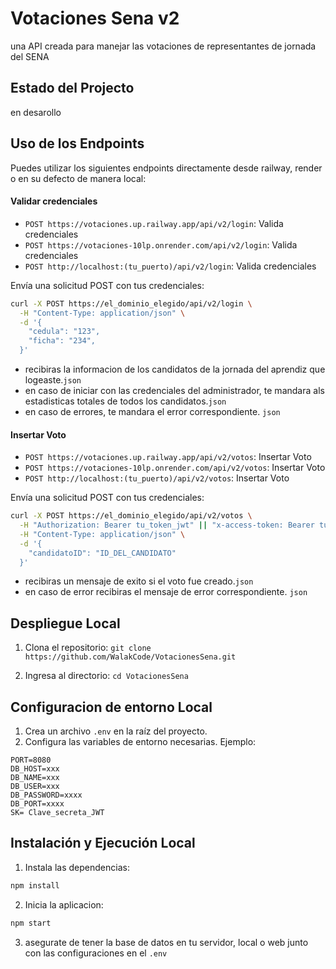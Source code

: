 
# Votaciones Sena v2

una API creada para manejar las votaciones de representantes de jornada del SENA 

## Estado del Projecto 

en desarollo 


## Uso de los Endpoints

Puedes utilizar los siguientes endpoints directamente desde railway, render o en su defecto de manera local:


#### Validar credenciales
- `POST https://votaciones.up.railway.app/api/v2/login`: Valida credenciales
- `POST https://votaciones-10lp.onrender.com/api/v2/login`: Valida credenciales
- `POST http://localhost:(tu_puerto)/api/v2/login`: Valida credenciales



Envía una solicitud POST con tus credenciales:
```bash
curl -X POST https://el_dominio_elegido/api/v2/login \
  -H "Content-Type: application/json" \
  -d '{
    "cedula": "123",
    "ficha": "234",
  }'
```
- recibiras la informacion de los candidatos de la jornada del aprendiz que logeaste.`json`
- en caso de iniciar con las credenciales del administrador, te mandara als estadisticas totales de todos los candidatos.`json`
- en caso de errores, te mandara el error correspondiente. `json`
 

#### Insertar Voto
- `POST https://votaciones.up.railway.app/api/v2/votos`: Insertar Voto
- `POST https://votaciones-10lp.onrender.com/api/v2/votos`: Insertar Voto
- `POST http://localhost:(tu_puerto)/api/v2/votos`: Insertar Voto


Envía una solicitud POST con tus credenciales:
```bash
curl -X POST https://el_dominio_elegido/api/v2/votos \
  -H "Authorization: Bearer tu_token_jwt" || "x-access-token: Bearer tu_token_jwt" \
  -H "Content-Type: application/json" \
  -d '{
    "candidatoID": "ID_DEL_CANDIDATO"
  }'
```
- recibiras un mensaje de exito si el voto fue creado.`json`
- en caso de error recibiras el mensaje de error correspondiente. `json`

## Despliegue Local 

1. Clona el repositorio: `git clone https://github.com/WalakCode/VotacionesSena.git`

2. Ingresa al directorio: `cd VotacionesSena`


## Configuracion de entorno Local

1. Crea un archivo `.env` en la raíz del proyecto.
2. Configura las variables de entorno necesarias. Ejemplo:

```env
PORT=8080
DB_HOST=xxx
DB_NAME=xxx
DB_USER=xxx
DB_PASSWORD=xxxx
DB_PORT=xxxx
SK= Clave_secreta_JWT

```

## Instalación y Ejecución Local

1. Instala las dependencias:

```bash
npm install
```
2. Inicia la aplicacion:

```bash
npm start
```

3. asegurate de tener la base de datos en tu servidor, local o web junto con las configuraciones en el `.env`





